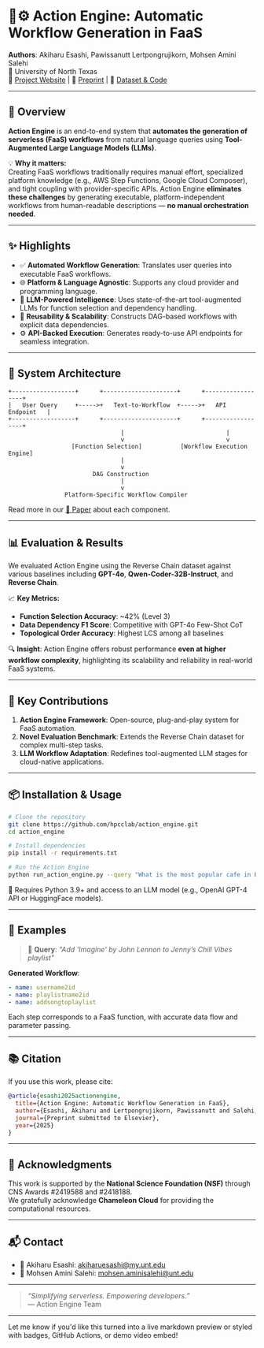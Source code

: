# 🧠⚙️ Action Engine: Automatic Workflow Generation in FaaS

**Authors**: Akiharu Esashi, Pawissanutt Lertpongrujikorn, Mohsen Amini Salehi  
📍 University of North Texas  
🔗 [Project Website](https://hpcclab.org/) | 📜 [Preprint](#) | 📁 [Dataset & Code](https://github.com/hpcclab/action_engine)

---

## 🚀 Overview

**Action Engine** is an end-to-end system that **automates the generation of serverless (FaaS) workflows** from natural language queries using **Tool-Augmented Large Language Models (LLMs)**.

💡 **Why it matters:**  
Creating FaaS workflows traditionally requires manual effort, specialized platform knowledge (e.g., AWS Step Functions, Google Cloud Composer), and tight coupling with provider-specific APIs. Action Engine **eliminates these challenges** by generating executable, platform-independent workflows from human-readable descriptions — **no manual orchestration needed**.

---

## ✨ Highlights

- ✅ **Automated Workflow Generation**: Translates user queries into executable FaaS workflows.
- 🌐 **Platform & Language Agnostic**: Supports any cloud provider and programming language.
- 🤖 **LLM-Powered Intelligence**: Uses state-of-the-art tool-augmented LLMs for function selection and dependency handling.
- 🔁 **Reusability & Scalability**: Constructs DAG-based workflows with explicit data dependencies.
- ⚙️ **API-Backed Execution**: Generates ready-to-use API endpoints for seamless integration.

---

## 🧱 System Architecture

```
+------------------+      +---------------------+      +------------------+
|   User Query     +----->+   Text-to-Workflow  +----->+   API Endpoint   |
+------------------+      +---------------------+      +------------------+
                                |                             |
                                v                             v
                  [Function Selection]           [Workflow Execution Engine]
                                |
                                v
                        DAG Construction
                                |
                                v
                Platform-Specific Workflow Compiler
```

Read more in our [📘 Paper](#) about each component.

---

## 📊 Evaluation & Results

We evaluated Action Engine using the Reverse Chain dataset against various baselines including **GPT-4o**, **Qwen-Coder-32B-Instruct**, and **Reverse Chain**.

📈 **Key Metrics:**
- **Function Selection Accuracy**: ~42% (Level 3)
- **Data Dependency F1 Score**: Competitive with GPT-4o Few-Shot CoT
- **Topological Order Accuracy**: Highest LCS among all baselines

🔍 **Insight**: Action Engine offers robust performance **even at higher workflow complexity**, highlighting its scalability and reliability in real-world FaaS systems.

---

## 🔬 Key Contributions

1. **Action Engine Framework**: Open-source, plug-and-play system for FaaS automation.
2. **Novel Evaluation Benchmark**: Extends the Reverse Chain dataset for complex multi-step tasks.
3. **LLM Workflow Adaptation**: Redefines tool-augmented LLM stages for cloud-native applications.

---

## 📦 Installation & Usage

```bash
# Clone the repository
git clone https://github.com/hpcclab/action_engine.git
cd action_engine

# Install dependencies
pip install -r requirements.txt

# Run the Action Engine
python run_action_engine.py --query "What is the most popular cafe in Boston and what's on their menu?"
```

📎 Requires Python 3.9+ and access to an LLM model (e.g., OpenAI GPT-4 API or HuggingFace models).

---

## 🧪 Examples

> 🔎 **Query**: _"Add 'Imagine' by John Lennon to Jenny’s Chill Vibes playlist"_

**Generated Workflow**:
```yaml
- name: username2id
- name: playlistname2id
- name: addsongtoplaylist
```

Each step corresponds to a FaaS function, with accurate data flow and parameter passing.

---

## 📚 Citation

If you use this work, please cite:

```bibtex
@article{esashi2025actionengine,
  title={Action Engine: Automatic Workflow Generation in FaaS},
  author={Esashi, Akiharu and Lertpongrujikorn, Pawissanutt and Salehi, Mohsen Amini},
  journal={Preprint submitted to Elsevier},
  year={2025}
}
```

---

## 🤝 Acknowledgments

This work is supported by the **National Science Foundation (NSF)** through CNS Awards #2419588 and #2418188.  
We gratefully acknowledge **Chameleon Cloud** for providing the computational resources.

---

## 📬 Contact

- 📧 Akiharu Esashi: [akiharuesashi@my.unt.edu](mailto:akiharuesashi@my.unt.edu)  
- 💼 Mohsen Amini Salehi: [mohsen.aminisalehi@unt.edu](mailto:mohsen.aminisalehi@unt.edu)

---

> _“Simplifying serverless. Empowering developers.”_  
> — Action Engine Team

---

Let me know if you'd like this turned into a live markdown preview or styled with badges, GitHub Actions, or demo video embed!